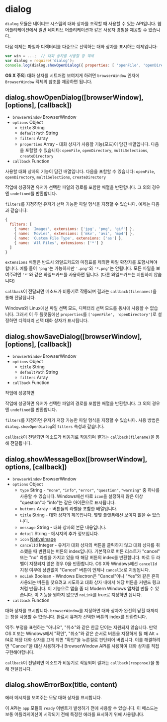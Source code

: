 ﻿# dialog

`dialog` 모듈은 네이티브 시스템의 대화 상자를 조작할 때 사용할 수 있는 API입니다.
웹 어플리케이션에서 일반 네이티브 어플리케이션과 같은 사용자 경험을 제공할 수 있습니다.

다음 예제는 파일과 디렉터리를 다중으로 선택하는 대화 상자를 표시하는 예제입니다:

```javascript
var win = ...;  // 대화 상자를 사용할 창 객체
var dialog = require('dialog');
console.log(dialog.showOpenDialog({ properties: [ 'openFile', 'openDirectory', 'multiSelections' ]}));
```

**OS X 주의**: 대화 상자를 시트처럼 보여지게 하려면 `browserWindow` 인자에 `BrowserWindow` 객체의 참조를 제공하면 됩니다.

## dialog.showOpenDialog([browserWindow], [options], [callback])

* `browserWindow` BrowserWindow
* `options` Object
  * `title` String
  * `defaultPath` String
  * `filters` Array
  * `properties` Array - 대화 상자가 사용할 기능(모드)이 담긴 배열입니다.
    다음을 포함할 수 있습니다: `openFile`, `openDirectory`, `multiSelections`, `createDirectory`
* `callback` Function

사용할 대화 상자의 기능이 담긴 배열입니다. 다음을 포함할 수 있습니다: `openFile`, `openDirectory`, `multiSelections`, `createDirectory`

작업에 성공하면 유저가 선택한 파일의 경로를 포함한 배열을 반환합니다. 그 외의 경우엔 `undefined`를 반환합니다.

`filters`를 지정하면 유저가 선택 가능한 파일 형식을 지정할 수 있습니다. 예제는 다음과 같습니다:

```javascript
{
  filters: [
    { name: 'Images', extensions: ['jpg', 'png', 'gif'] },
    { name: 'Movies', extensions: ['mkv', 'avi', 'mp4'] },
    { name: 'Custom File Type', extensions: ['as'] },
    { name: 'All Files', extensions: ['*'] }
  ]
}
```

`extensions` 배열은 반드시 와일드카드와 마침표를 제외한 파일 확장자를 포함시켜야 합니다.
예를 들어 `'png'`는 가능하지만 `'.png'`와 `'*.png'`는 안됩니다.
모든 파일을 보여주려면 `'*'`와 같은 와일드카드를 사용하면 됩니다. (다른 와일드카드는 지원하지 않습니다)

`callback`이 전달되면 메소드가 비동기로 작동되며 결과는 `callback(filenames)`을 통해 전달됩니다.

Windows와 Linux에선 파일 선택 모드, 디렉터리 선택 모드를 동시에 사용할 수 없습니다.
그래서 이 두 플랫폼에선 `properties`를 `['openFile', 'openDirectory']`로 설정하면 디렉터리 선택 대화 상자가 표시됩니다.

## dialog.showSaveDialog([browserWindow], [options], [callback])

* `browserWindow` BrowserWindow
* `options` Object
  * `title` String
  * `defaultPath` String
  * `filters` Array
* `callback` Function

작업에 성공하면 

작업에 성공하면 유저가 선택한 파일의 경로를 포함한 배열을 반환합니다. 그 외의 경우엔 `undefined`를 반환합니다.

`filters`를 지정하면 유저가 저장 가능한 파일 형식을 지정할 수 있습니다. 사용 방법은 `dialog.showOpenDialog`의 `filters` 속성과 같습니다.

`callback`이 전달되면 메소드가 비동기로 작동되며 결과는 `callback(filename)`을 통해 전달됩니다.

## dialog.showMessageBox([browserWindow], options, [callback])

* `browserWindow` BrowserWindow
* `options` Object
  * `type` String - `"none"`, `"info"`, `"error"`, `"question"`, `"warning"` 중 하나를 사용할 수 있습니다.
    Windows에선 따로 `icon`을 설정하지 않은 이상 "question"과 "info"는 같은 아이콘으로 표시됩니다.
  * `buttons` Array - 버튼들의 라벨을 포함한 배열입니다.
  * `title` String - 대화 상자의 제목입니다. 몇몇 플랫폼에선 보이지 않을 수 있습니다.
  * `message` String - 대화 상자의 본문 내용입니다.
  * `detail` String - 메시지의 추가 정보입니다.
  * `icon` [NativeImage](native-image-ko.md)
  * `cancelId` Integer - 유저가 대화 상자의 버튼을 클릭하지 않고 대화 상자를 취소했을 때 반환되는 버튼의 index입니다.
    기본적으로 버튼 리스트가 "cancel" 또는 "no" 라벨을 가지고 있을 때 해당 버튼의 index를 반환합니다. 따로 두 라벨이 지정되지 않은 경우 0을 반환합니다.
    OS X와 Windows에선 `cancelId` 지정 여부에 상관없이 "Cancel" 버튼이 언제나 `cancelId`로 지정됩니다.
  * `noLink` Boolean - Windows Electron은 "Cancel"이나 "Yes"와 같은 흔히 사용되는 버튼을 찾으려고 시도하고
    대화 상자 내에서 해당 버튼을 커맨드 링크처럼 만듭니다. 이 기능으로 앱을 좀 더 Modern Windows 앱처럼 만들 수 있습니다.
    이 기능을 원하지 않으면 `noLink`를 true로 지정하면 됩니다.
* `callback` Function

대화 상자를 표시합니다. `browserWindow`를 지정하면 대화 상자가 완전히 닫힐 때까지는 창을 사용할 수 없습니다.
완료시 유저가 선택한 버튼의 index를 반환합니다.

역주: 부정을 표현하는 "아니오", "취소"와 같은 한글 단어는 지원되지 않습니다.
만약 OS X 또는 Windows에서 "확인", "취소"와 같은 순서로 버튼을 지정하게 될 때 Alt + f4로 해당 대화 상자를 끄게 되면 "확인"을 누른걸로 판단되어 버립니다.
이를 해결하려면 "Cancel"을 대신 사용하거나 BrowserWindow API를 사용하여 대화 상자를 직접 구현해야합니다.

`callback`이 전달되면 메소드가 비동기로 작동되며 결과는 `callback(response)`을 통해 전달됩니다.

## dialog.showErrorBox(title, content)

에러 메시지를 보여주는 모달 대화 상자를 표시합니다.

이 API는 `app` 모듈의 `ready` 이벤트가 발생하기 전에 사용할 수 있습니다.
이 메소드는 보통 어플리케이션이 시작되기 전에 특정한 에러를 표시하기 위해 사용됩니다.
